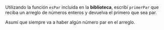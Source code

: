 Utilizando la función `esPar` incluida en la **biblioteca**, escribí `primerPar` que reciba un arreglo de números enteros y devuelva el primero que sea par. 

Asumí que siempre va a haber algún número par en el arreglo.